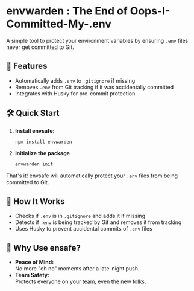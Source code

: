 # envwarden : The End of Oops-I-Committed-My-.env

A simple tool to protect your environment variables by ensuring `.env` files never get committed to Git.

## 🚀 Features

- Automatically adds `.env` to `.gitignore` if missing
- Removes `.env` from Git tracking if it was accidentally committed
- Integrates with Husky for pre-commit protection

## 🛠️ Quick Start

1. **Install envsafe:**
    ```bash
    npm install envwarden
    ```

2. **Initialize the package**
    ```bash
    envwarden init
    ```

That's it! envsafe will automatically protect your `.env` files from being committed to Git.

## 🧩 How It Works

- Checks if `.env` is in `.gitignore` and adds it if missing
- Detects if `.env` is being tracked by Git and removes it from tracking
- Uses Husky to prevent accidental commits of `.env` files


## 🤔 Why Use ensafe?

- **Peace of Mind:**  
  No more "oh no" moments after a late-night push.
- **Team Safety:**  
  Protects everyone on your team, even the new folks.


